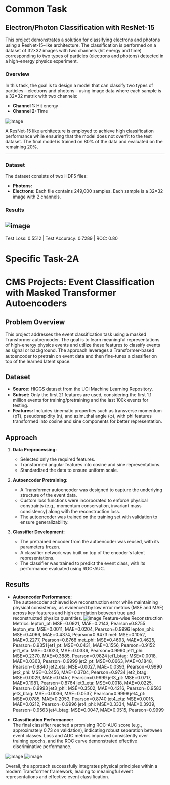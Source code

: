 # Common Task
## Electron/Photon Classification with ResNet-15

This project demonstrates a solution for classifying electrons and photons using a ResNet-15–like architecture. The classification is performed on a dataset of 32×32 images with two channels (hit energy and time) corresponding to two types of particles (electrons and photons) detected in a high-energy physics experiment.


### Overview

In this task, the goal is to design a model that can classify two types of particles—electrons and photons—using image data where each sample is a 32×32 matrix with two channels:
- **Channel 1:** Hit energy
- **Channel 2:** Time

![image](https://github.com/user-attachments/assets/26a6f068-1465-4825-8dc5-563a0973cd5e)

A ResNet-15 like architecture is employed to achieve high classification performance while ensuring that the model does not overfit to the test dataset. The final model is trained on 80% of the data and evaluated on the remaining 20%.

---

### Dataset

The dataset consists of two HDF5 files:
- **Photons:**
- **Electrons:**
Each file contains 249,000 samples. Each sample is a 32×32 image with 2 channels.

### Results
![image](https://github.com/user-attachments/assets/41b7158b-8ba8-47c7-b3d4-8c5af9509bd3)
---
Test Loss: 0.5512 | Test Accuracy: 0.7289 | ROC: 0.80

# Specific Task-2A
# CMS Projects: Event Classification with Masked Transformer Autoencoders

## Problem Overview
This project addresses the event classification task using a masked Transformer autoencoder. The goal is to learn meaningful representations of high-energy physics events and utilize these features to classify events as signal or background. The approach leverages a Transformer-based autoencoder to pretrain on event data and then fine-tunes a classifier on top of the learned latent space.

## Dataset
- **Source:** HIGGS dataset from the UCI Machine Learning Repository.
- **Subset:** Only the first 21 features are used, considering the first 1.1 million events for training/pretraining and the last 100k events for testing.
- **Features:** Includes kinematic properties such as transverse momentum (pT), pseudorapidity (η), and azimuthal angle (φ), with phi features transformed into cosine and sine components for better representation.

## Approach
1. **Data Preprocessing:**  
   - Selected only the required features.
   - Transformed angular features into cosine and sine representations.
   - Standardized the data to ensure uniform scale.
   
2. **Autoencoder Pretraining:**  
   - A Transformer autoencoder was designed to capture the underlying structure of the event data.
   - Custom loss functions were incorporated to enforce physical constraints (e.g., momentum conservation, invariant mass consistency) along with the reconstruction loss.
   - The autoencoder was trained on the training set with validation to ensure generalizability.

3. **Classifier Development:**  
   - The pretrained encoder from the autoencoder was reused, with its parameters frozen.
   - A classifier network was built on top of the encoder's latent representations.
   - The classifier was trained to predict the event class, with its performance evaluated using ROC-AUC.

## Results
- **Autoencoder Performance:**  
  The autoencoder achieved low reconstruction error while maintaining physical consistency, as evidenced by low error metrics (MSE and MAE) across key features and high correlation between true and reconstructed physics quantities.
  ![image](https://github.com/user-attachments/assets/d814628c-a610-4e5e-b993-2cc39e817e04)
  Feature-wise Reconstruction Metrics:
lepton_pt: MSE=0.0921, MAE=0.2143, Pearson=0.8755
lepton_eta: MSE=0.0011, MAE=0.0204, Pearson=0.9996
lepton_phi: MSE=0.4066, MAE=0.4374, Pearson=0.9473
met: MSE=0.1052, MAE=0.2277, Pearson=0.8768
met_phi: MSE=0.4693, MAE=0.4625, Pearson=0.9351
jet1_pt: MSE=0.0431, MAE=0.1556, Pearson=0.9152
jet1_eta: MSE=0.0023, MAE=0.0336, Pearson=0.9990
jet1_phi: MSE=0.2370, MAE=0.3885, Pearson=0.9824
jet1_btag: MSE=0.0018, MAE=0.0363, Pearson=0.9999
jet2_pt: MSE=0.0663, MAE=0.1848, Pearson=0.8840
jet2_eta: MSE=0.0027, MAE=0.0393, Pearson=0.9990
jet2_phi: MSE=0.2456, MAE=0.3704, Pearson=0.9734
jet2_btag: MSE=0.0029, MAE=0.0457, Pearson=0.9999
jet3_pt: MSE=0.0717, MAE=0.1981, Pearson=0.8764
jet3_eta: MSE=0.0018, MAE=0.0225, Pearson=0.9993
jet3_phi: MSE=0.3502, MAE=0.4216, Pearson=0.9583
jet3_btag: MSE=0.0036, MAE=0.0537, Pearson=0.9999
jet4_pt: MSE=0.0785, MAE=0.2053, Pearson=0.8740
jet4_eta: MSE=0.0015, MAE=0.0212, Pearson=0.9996
jet4_phi: MSE=0.3334, MAE=0.3939, Pearson=0.9563
jet4_btag: MSE=0.0047, MAE=0.0515, Pearson=0.9999

  
- **Classification Performance:**  
  The final classifier reached a promising ROC-AUC score (e.g., approximately 0.73 on validation), indicating robust separation between event classes. Loss and AUC metrics improved consistently over training epochs, and the ROC curve demonstrated effective discriminative performance.

![image](https://github.com/user-attachments/assets/621035c4-045f-4d6c-a8e4-91a5396da075)
![image](https://github.com/user-attachments/assets/fdf1f18b-1235-45d0-aa76-1bea8b0d35f0)


Overall, the approach successfully integrates physical principles within a modern Transformer framework, leading to meaningful event representations and effective event classification.


